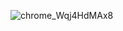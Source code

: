 ![chrome_Wqj4HdMAx8](https://github.com/user-attachments/assets/f098cd1b-2a48-4ff8-a6f1-e30c5c586f8f)
